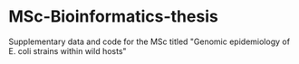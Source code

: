 # MSc-Bioinformatics-thesis
Supplementary data and code for the MSc titled "Genomic  epidemiology of E. coli strains within wild hosts"
